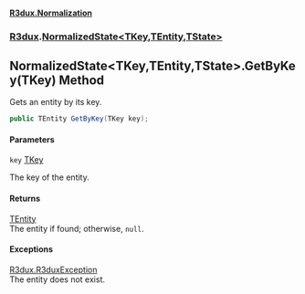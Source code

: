 #### [R3dux.Normalization](R3dux.Normalization.md 'R3dux.Normalization')
### [R3dux](R3dux.Normalization.md#R3dux 'R3dux').[NormalizedState&lt;TKey,TEntity,TState&gt;](NormalizedState_TKey,TEntity,TState_.md 'R3dux.NormalizedState<TKey,TEntity,TState>')

## NormalizedState<TKey,TEntity,TState>.GetByKey(TKey) Method

Gets an entity by its key.

```csharp
public TEntity GetByKey(TKey key);
```
#### Parameters

<a name='R3dux.NormalizedState_TKey,TEntity,TState_.GetByKey(TKey).key'></a>

`key` [TKey](NormalizedState_TKey,TEntity,TState_.md#R3dux.NormalizedState_TKey,TEntity,TState_.TKey 'R3dux.NormalizedState<TKey,TEntity,TState>.TKey')

The key of the entity.

#### Returns
[TEntity](NormalizedState_TKey,TEntity,TState_.md#R3dux.NormalizedState_TKey,TEntity,TState_.TEntity 'R3dux.NormalizedState<TKey,TEntity,TState>.TEntity')  
The entity if found; otherwise, `null`.

#### Exceptions

[R3dux.R3duxException](https://docs.microsoft.com/en-us/dotnet/api/R3dux.R3duxException 'R3dux.R3duxException')  
The entity does not exist.